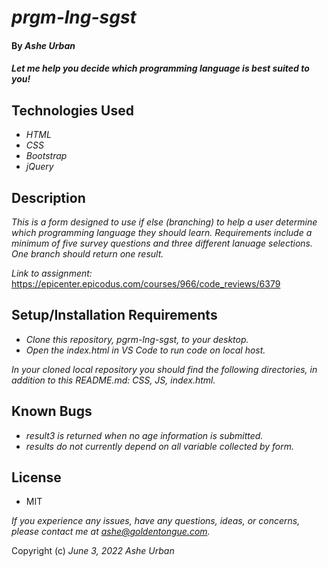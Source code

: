 # _prgm-lng-sgst_
####  By _Ashe Urban_
#### _Let me help you decide which programming language is best suited to you!_

## Technologies Used
* _HTML_
* _CSS_
* _Bootstrap_
* _jQuery_

## Description
_This is a form designed to use if else (branching) to help a user determine which programming language they should learn. Requirements include a minimum of five survey questions and three different lanuage selections. One branch should return one result._

_Link to assignment:_ https://epicenter.epicodus.com/courses/966/code_reviews/6379 

## Setup/Installation Requirements
* _Clone this repository, pgrm-lng-sgst, to your desktop._
* _Open the index.html in VS Code to run code on local host._

_In your cloned local repository you should find the following directories, in addition to this README.md: CSS, JS, index.html._ 

## Known Bugs

* _result3 is returned when no age information is submitted._
* _results do not currently depend on all variable collected by form._

## License
* MIT

_If you experience any issues, have any questions, ideas, or concerns, please contact me at ashe@goldentongue.com._

Copyright (c) _June 3, 2022_ _Ashe Urban_